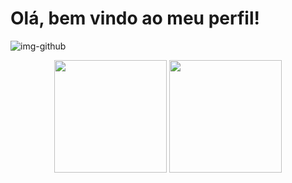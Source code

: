 # Olá, bem vindo ao meu perfil!
![img-github](https://github.com/luizbrito6/luizbrito6/assets/112624030/5e4841b9-70ec-4641-9b73-37c963b9d655)



<div align="center">
  <img height="180em" src="https://github-readme-stats.vercel.app/api?username=luizbrito6&show_icons=true&theme=dark&include_all_commits=true&count_private=true"/>
  <img height="180em" src="https://github-readme-stats.vercel.app/api/top-langs/?username=luizbrito6&layout=compact&langs_count=7&theme=dark"/>
</div>
  


